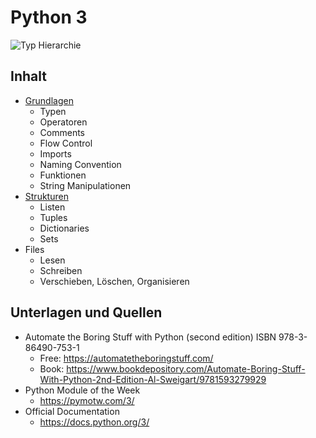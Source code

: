 # Python 3
![Typ Hierarchie](https://upload.wikimedia.org/wikipedia/commons/thumb/c/c3/Python-logo-notext.svg/115px-Python-logo-notext.svg.png)
## Inhalt
- [Grundlagen](Grundlagen.md)
  - Typen
  - Operatoren
  - Comments
  - Flow Control
  - Imports
  - Naming Convention
  - Funktionen
  -   String Manipulationen
- [Strukturen](Strukturen.md)
  - Listen
  - Tuples
  - Dictionaries
  - Sets
-  Files
    -  Lesen
    -  Schreiben
    -  Verschieben, Löschen, Organisieren
## Unterlagen und Quellen
- Automate the Boring Stuff with Python (second edition) ISBN 978-3-86490-753-1
  - Free: https://automatetheboringstuff.com/
  - Book: https://www.bookdepository.com/Automate-Boring-Stuff-With-Python-2nd-Edition-Al-Sweigart/9781593279929
- Python Module of the Week
  - https://pymotw.com/3/
- Official Documentation
  - https://docs.python.org/3/
